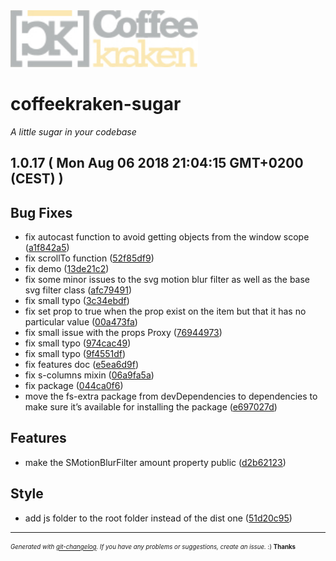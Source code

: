 <img width="300px" src=".resources/coffeekraken-logo.jpg" />

# coffeekraken-sugar

_A little sugar in your codebase_

## 1.0.17  ( Mon Aug 06 2018 21:04:15 GMT+0200 (CEST) )


## Bug Fixes
  - fix autocast function to avoid getting objects from the window scope
  ([a1f842a5](https://github.com/Coffeekraken/sugar/commit/a1f842a5173081a3be19858852fd37d7c7f7b143))
  - fix scrollTo function
  ([52f85df9](https://github.com/Coffeekraken/sugar/commit/52f85df90a1049d9a940d62dba1faf6abd0ea541))
  - fix demo
  ([13de21c2](https://github.com/Coffeekraken/sugar/commit/13de21c237496ee814ab97cf631b2c993b14bdb7))
  - fix some minor issues to the svg motion blur filter as well as the base svg filter class
  ([afc79491](https://github.com/Coffeekraken/sugar/commit/afc79491cac302fcac323fa2d3db90961d373f6d))
  - fix small typo
  ([3c34ebdf](https://github.com/Coffeekraken/sugar/commit/3c34ebdfd4dc9daae8bf243b2c3b516149f985ec))
  - fix set prop to true when the prop exist on the item but that it has no particular value
  ([00a473fa](https://github.com/Coffeekraken/sugar/commit/00a473fa434c1600d937338e3bcdcb8a220825c8))
  - fix small issue with the props Proxy
  ([76944973](https://github.com/Coffeekraken/sugar/commit/7694497387bbe87e1ad13504db5c2454d977308d))
  - fix small typo
  ([974cac49](https://github.com/Coffeekraken/sugar/commit/974cac49f254babcb7e40d548f288606d97cc2a5))
  - fix small typo
  ([9f4551df](https://github.com/Coffeekraken/sugar/commit/9f4551dfb1ad3b0e79b63dcda3202a2f7703dc35))
  - fix features doc
  ([e5ea6d9f](https://github.com/Coffeekraken/sugar/commit/e5ea6d9f5ce4609fe349835ff60377a2351cb208))
  - fix s-columns mixin
  ([06a9fa5a](https://github.com/Coffeekraken/sugar/commit/06a9fa5a76d2e607152af785a9ecd527a74d77e2))
  - fix package
  ([044ca0f6](https://github.com/Coffeekraken/sugar/commit/044ca0f6f2204b55d2d918e1c53133957b6ba256))
  - move the fs-extra package from devDependencies to dependencies to make sure it’s available for installing the package
  ([e697027d](https://github.com/Coffeekraken/sugar/commit/e697027d4f430bc8a053c099693845588b71f191))




## Features
  - make the SMotionBlurFilter amount property public
  ([d2b62123](https://github.com/Coffeekraken/sugar/commit/d2b6212324a95a017e6d68f5862d38135200e5f2))




## Style
  - add js folder to the root folder instead of the dist one
  ([51d20c95](https://github.com/Coffeekraken/sugar/commit/51d20c9532532e620f270e11fb699f25cf69e7f9))





---
<sub><sup>*Generated with [git-changelog](https://github.com/rafinskipg/git-changelog). If you have any problems or suggestions, create an issue.* :) **Thanks** </sub></sup>
